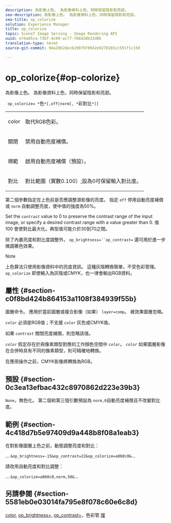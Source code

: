 ```yaml
---
description: 為影像上色。 為影像資料上色，同時保留陰影和亮部。
seo-description: 為影像上色。 為影像資料上色，同時保留陰影和亮部。
seo-title: op_colorize
solution: Experience Manager
title: op_colorize
topic: Scene7 Image Serving - Image Rendering API
uuid: e74a85ca-73bf-4c69-ac77-768a58b33d0b
translation-type: tm+mt
source-git-commit: 94a26628ec619076f0942e9278165cc591f1c150

---
```



# op_colorize{#op-colorize}

為影像上色。 為影像資料上色，同時保留陰影和亮部。

` op_colorize= *`色`*[,off|norm[, *`彩對比`*]]`

<table id="simpletable_768D6CDF3F734E7F89DC7AB2EAAC0C77"> 
 <tr class="strow"> 
  <td class="stentry"> <p> <span class="varname"> color </span> </p> </td> 
  <td class="stentry"> <p>取代RGB色彩。 </p> </td> 
 </tr> 
 <tr class="strow"> 
  <td class="stentry"> <p> <span class="codeph"> 關閉 </span> </p> </td> 
  <td class="stentry"> <p>禁用自動亮度補償。 </p> </td> 
 </tr> 
 <tr class="strow"> 
  <td class="stentry"> <p> <span class="codeph"> 規範 </span> </p> </td> 
  <td class="stentry"> <p>啟用自動亮度補償（預設）。 </p> </td> 
 </tr> 
 <tr class="strow"> 
  <td class="stentry"> <p> <span class="varname"> 對比 </span> </p> </td> 
  <td class="stentry"> <p>對比範圍（實數0.100）;設為0可保留輸入對比度。 </p> </td> 
 </tr> 
</table>

第二個參數指定在上色前是否應調整源影像的亮度。 指定 `off` 停用自動亮度補償或 `norm` 自動調整亮度，使中值的強度為50%。

Set the *`contrast`* value to 0 to preserve the contrast range of the input image, or specify a desired contrast range with a value greater than 0. 值 100 會使對比最大化。典型值可能介於30到70之間。

除了內置亮度和對比度調整外， `op_brightness=``op_contrast=` 還可用於進一步微調著色效果。

>[!NOTE]
>
>上色算法只使用影像資料中的亮度資訊。 這種灰階轉換簡單，不受色彩管理。 `op_colorize` 即使輸入為灰階或CMYK，也一律會輸出RGB資料。

## 屬性 {#section-c0f8bd424b864153a1108f384939f55b}

圖層命令。 應用於當前圖層或複合影像（如果） `layer=comp`。 被效果圖層忽略。

*`color`* 必須是RGB值；不支援 *`color`* 灰色或CMYK值。

如果 *`contrast`* 關閉亮度補償，則忽略該值。

*`color`* 假定存在於與像素類型對應的工作顏色空間中 *`color`*。 *`color`* 如果圖層影像在合併時具有不同的像素類型，則可精確地轉換。

在應用操作之前，CMYK影像將轉換為RGB。

## 預設 {#section-0c3ea13efbac432c8970862d223e39b3}

`None`，無色化。 第二個和第三個引數預設為 `norm,0`自動亮度補償且不改變對比度。

## 範例 {#section-4c418d7b5e97409d9a448b8f08a1eab3}

在對影像圖層上色之前，動態調整亮度和對比：

… `&op_brightness=-15&op_contrast=22&op_colorize=a0b0c0&`…

請改用自動亮度和對比調整：

… `&op_colorize=a0b0c0,norm,50&`…

## 另請參閱 {#section-5581eb0e03014fa795e8f078c60e6c8d}

[color](/help/aem-is-ir-api/is-api/http-ref/image-serving-api-ref/c-http-protocol-reference/c-data-types/r-is-http-color.md), [op_brightness=](../../../../../is-api/http-ref/image-serving-api-ref/c-http-protocol-reference/c-command-reference/r-op-brightness.md#reference-edf79dc41ae5411c80bec3ee3731c58a), [op_contrast=](../../../../../is-api/http-ref/image-serving-api-ref/c-http-protocol-reference/c-command-reference/r-op-contrast.md#reference-b26dfa9869fd43bebea0fbb8e9fe743d)，色彩管 [理](../../../../../is-api/http-ref/image-serving-api-ref/c-http-protocol-reference/c-syntax-and-features/r-color-management.md#reference-c7e4a72d589145189f7e4bcb6b4544d7)
